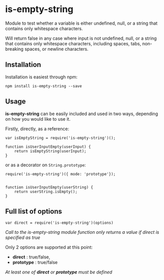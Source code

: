 # is-empty-string

Module to test whether a variable is either undefined, null, or a string that contains only whitespace characters. 

Will return false in any case where input is not undefined, null, or a string that contains only whitespace characters,
including spaces, tabs, non-breaking spaces, or newline characters.


## Installation

Installation is easiest through npm:

`npm install is-empty-string --save`


## Usage

**is-empty-string** can be easily included and used in two ways, depending on how you would like to use it.

Firstly, directly, as a reference:

```
var isEmptyString = require('is-empty-string')();

function isUserInputEmpty(userInput) {
    return isEmptyString(userInput);
}
```

or as a decorator on `String.prototype`:

```
require('is-empty-string')({ mode: 'prototype'});


function isUserInputEmpty(userString) {
    return userString.isEmpty();
}   
```


## Full list of options

`var direct = require('is-empty-string')(options)`

*Call to the is-empty-string module function only returns a value if direct is specified as true*


Only 2 options are supported at this point:

  - **direct** : true/false,
  - **prototype** : true/false
  
  *At least one of __direct__ or __prototype__ must be defined*
